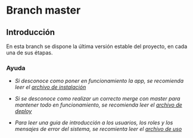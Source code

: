 # Branch master

## Introducción

En esta branch se dispone la última versión estable del proyecto, en cada una 
de sus étapas.

### Ayuda

* _Si desconoce como poner en funcionamiento la app, se recomienda leer el_
_[archivo de instalación](https://gitlab.catedras.linti.unlp.edu.ar/proyecto2017/grupo5/blob/master/INSTALL.md)_

* _Si se desconoce como realizar un correcto merge con master para mantener todo_ 
_en funcionamiento, se recomienda leer el_
_[archivo de deploy](https://gitlab.catedras.linti.unlp.edu.ar/proyecto2017/grupo5/blob/master/DEPLOYMENT.md)_

* _Para leer una guia de introducción a los usuarios, los roles y los mensajes de_
_error del sistema, se recomienta leer el_
_[archivo de uso](https://gitlab.catedras.linti.unlp.edu.ar/proyecto2017/grupo5/blob/master/USO.md)_